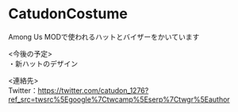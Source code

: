 # CatudonCostume
Among Us MODで使われるハットとバイザーをかいています

<今後の予定>  
・新ハットのデザイン  

<連絡先>  
Twitter：https://twitter.com/catudon_1276?ref_src=twsrc%5Egoogle%7Ctwcamp%5Eserp%7Ctwgr%5Eauthor
